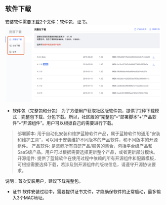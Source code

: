 ## 软件下载

安装软件需要[下载](https://bk.tencent.com/download/)2个文件：软件包、证书。
![](../assets/downloadall.png)

- 软件包（完整包和分包）
为了方便用户获取社区版软件包，提供了2种下载模式：完整包下载、分包下载。所以，社区版的“完整包”=“部署脚本”+“产品软件”+“开源组件”。用户可以根据自己的需要进行下载。

>部署脚本: 用于自动化安装和维护蓝鲸软件产品，属于蓝鲸软件的通用“安装和维护工具”，可以用于安装维护不同版本的产品软件，和不同版本的开源组件。
产品软件: 是蓝鲸所有自研产品/服务的集合，包括平台级产品和SaaS级产品。用户可以根据需要选择更新整个产品，或者更新部分模块。
开源组件: 提供了蓝鲸软件在使用过程中依赖的所有开源组件和配置模板，可根据需要选择下载，若涉及到开源组件的版权信息，请遵守开源协议要求。

说明：首次安装用户，建议下载完整包。


- 证书
软件安装过程中，需要提供证书文件，才能确保软件的正常启动，最多输入3个MAC地址。



